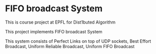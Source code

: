 # FIFO broadcast System
This is course project at EPFL for Dist1buted Algorithm

This project implements FIFO broadcast System

This system consists of Perfect Links on top of UDP sockets, Best Effort Broadcast, Uniform Reliable Broadcast, Uniform FIFO Broadcast